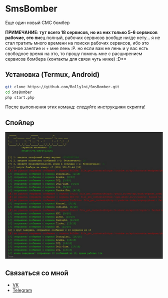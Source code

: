 # SmsBomber
Еще один новый СМС бомбер

**ПРИМЕЧАНИЕ:
тут всего 18 сервисов, но из них только 5-6 сервисов рабочие, это пи**ец полный, рабочих сервисов вообще нигде нету...
я не стал тратить много времени на поиски рабочих сервисов, ибо это скучное занятие и + мне лень :P.
но если вам не лень и у вас есть свободное время на это, то прошу помочь мне с расширением сервисов бомбера (контакты для связи чуть ниже) :D**

## Установка (Termux, Android)
```bash
git clone https://github.com/Rollylni/SmsBomber.git
cd SmsBomber
php start.php
```
После выполнения этих команд: следуйте инструкциям скрипта!

## Спойлер
![Example](./bomber.jpg)

## Связаться со мной
  * [VK](https://vk.com/rollylni)
  * [Telegram](https://t.me/rollylni)
